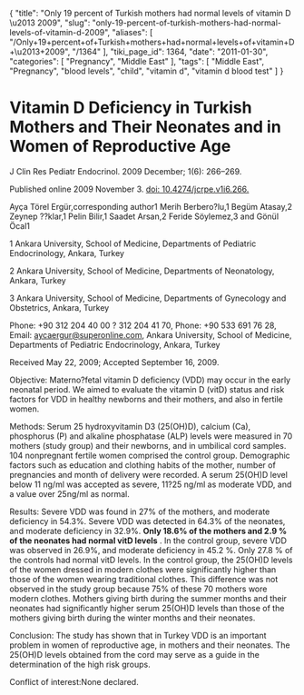 {
    "title": "Only 19 percent of Turkish mothers had normal levels of vitamin D \u2013 2009",
    "slug": "only-19-percent-of-turkish-mothers-had-normal-levels-of-vitamin-d-2009",
    "aliases": [
        "/Only+19+percent+of+Turkish+mothers+had+normal+levels+of+vitamin+D+\u2013+2009",
        "/1364"
    ],
    "tiki_page_id": 1364,
    "date": "2011-01-30",
    "categories": [
        "Pregnancy",
        "Middle East"
    ],
    "tags": [
        "Middle East",
        "Pregnancy",
        "blood levels",
        "child",
        "vitamin d",
        "vitamin d blood test"
    ]
}


# Vitamin D Deficiency in Turkish Mothers and Their Neonates and in Women of Reproductive Age

J Clin Res Pediatr Endocrinol. 2009 December; 1(6): 266–269.

Published online 2009 November 3. [doi: 10.4274/jcrpe.v1i6.266.](https://doi.org/10.4274/jcrpe.v1i6.266.)

Ayça Törel Ergür,corresponding author1 Merih Berbero?lu,1 Begüm Atasay,2 Zeynep ??klar,1 Pelin Bilir,1 Saadet Arsan,2 Feride Söylemez,3 and Gönül Öcal1

1 Ankara University, School of Medicine, Departments of Pediatric Endocrinology, Ankara, Turkey

2 Ankara University, School of Medicine, Departments of Neonatology, Ankara, Turkey

3 Ankara University, School of Medicine, Departments of Gynecology and Obstetrics, Ankara, Turkey

Phone: +90 312 204 40 00 ? 312 204 41 70, Phone: +90 533 691 76 28, Email: aycaergur@superonline.com, Ankara University, School of Medicine, Departments of Pediatric Endocrinology, Ankara, Turkey

Received May 22, 2009; Accepted September 16, 2009.

Objective: Materno?fetal vitamin D deficiency (VDD) may occur in the early neonatal period. We aimed to evaluate the vitamin D (vitD) status and risk factors for VDD in healthy newborns and their mothers, and also in fertile women.

Methods: Serum 25 hydroxyvitamin D3 (25(OH)D), calcium (Ca), phosphorus (P) and alkaline phosphatase (ALP) levels were measured in 70 mothers (study group) and their newborns, and in umbilical cord samples. 104 nonpregnant fertile women comprised the control group. Demographic factors such as education and clothing habits of the mother, number of pregnancies and month of delivery were recorded. A serum 25(OH)D level below 11 ng/ml was accepted as severe, 11?25 ng/ml as moderate VDD, and a value over 25ng/ml as normal.

Results: Severe VDD was found in 27% of the mothers, and moderate deficiency in 54.3%. Severe VDD was detected in 64.3% of the neonates, and moderate deficiency in 32.9%.  **Only 18.6% of the mothers and 2.9 % of the neonates had normal vitD levels** . In the control group, severe VDD was observed in 26.9%, and moderate deficiency in 45.2 %. Only 27.8 % of the controls had normal vitD levels. In the control group, the 25(OH)D levels of the women dressed in modern clothes were significantly higher than those of the women wearing traditional clothes. This difference was not observed in the study group because 75% of these 70 mothers wore modern clothes. Mothers giving birth during the summer months and their neonates had significantly higher serum 25(OH)D levels than those of the mothers giving birth during the winter months and their neonates.

Conclusion: The study has shown that in Turkey VDD is an important problem in women of reproductive age, in mothers and their neonates. The 25(OH)D levels obtained from the cord may serve as a guide in the determination of the high risk groups.

Conflict of interest:None declared.